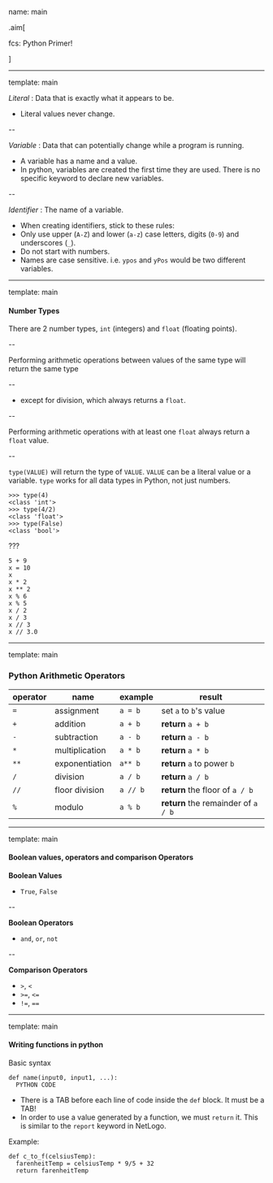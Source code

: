 name: main

.aim[<div>
  fcs: Python Primer!
  </div>]


---
template: main

_Literal_ : Data that is exactly what it appears to be.
  - Literal values never change.

--

_Variable_ : Data that can potentially change while a program is running.
  - A variable has a name and a value.
  - In python, variables are created the first time they are used. There is no specific keyword to declare new variables.

--

_Identifier_ : The name of a variable.
  - When creating identifiers, stick to these rules:
  - Only use upper (`A-Z`) and lower (`a-z`) case letters, digits (`0-9`) and underscores (`_`).
  - Do not start with numbers.
  - Names are case sensitive. i.e. `ypos` and `yPos` would be two different variables.


---
template: main

#### Number Types
There are 2 number types, `int` (integers) and `float` (floating points).

--

Performing arithmetic operations between values of the same type will return the same type

--
- except for division, which always returns a `float`.

--

Performing arithmetic operations with at least one `float`  always return a `float` value.

--

`type(VALUE)` will return the type of `VALUE`. `VALUE` can be a literal value or a variable. `type` works for all data types in Python, not just numbers.

```
>>> type(4)
<class 'int'>
>>> type(4/2)
<class 'float'>
>>> type(False)
<class 'bool'>
```


???
```
5 + 9
x = 10
x
x * 2
x ** 2
x % 6
x % 5
x / 2
x / 3
x // 3
x // 3.0
```

---
template: main

### Python Arithmetic Operators
operator | name | example | result
---      | ---  | ---     | ---
`=`      | assignment  |  `a = b`  | set `a` to `b`'s value
`+`  | addition  | `a + b`  | **return** `a + b`
`-`  | subtraction  | `a - b`  | **return** `a - b`
`*`  | multiplication  | `a * b`  | **return** `a * b`
`**`  | exponentiation  | `a** b`  | **return** `a` to power `b`
`/`  | division  | `a / b`  | **return** `a / b`
`//`  | floor division  | `a // b`  | **return** the floor of `a / b`
`%`  | modulo   | `a % b`  | **return** the remainder of `a / b`




---
template: main

#### Boolean values, operators and comparison Operators

**Boolean Values**
 - `True`, `False`

--

**Boolean Operators**
 - `and`, `or`, `not`

--

**Comparison Operators**
 - `>`, `<`
 - `>=`, `<=`
 - `!=`, `==`

---
template: main

#### Writing functions in python

Basic syntax
 ```
 def name(input0, input1, ...):
   PYTHON CODE
 ```

 * There is a TAB before each line of code inside the `def` block. It must be a TAB!
 * In order to use a value generated by a function, we must `return` it. This is similar to the `report` keyword in NetLogo.

Example:
```
def c_to_f(celsiusTemp):
  farenheitTemp = celsiusTemp * 9/5 + 32
  return farenheitTemp
```
